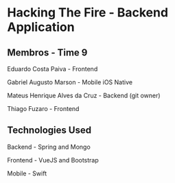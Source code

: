 # Hacking The Fire - Backend Application

## Membros - Time 9

>
Eduardo Costa Paiva - Frontend
>
Gabriel Augusto Marson - Mobile iOS Native
>
Mateus Henrique Alves da Cruz - Backend (git owner)
>
Thiago Fuzaro - Frontend

## Technologies Used

>
Backend - Spring and Mongo
>
Frontend - VueJS and Bootstrap
>
Mobile - Swift
